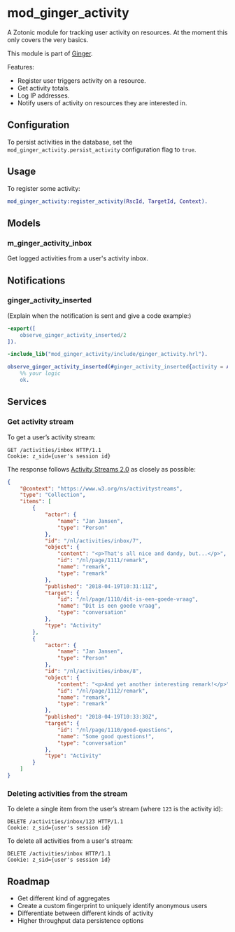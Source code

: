 mod_ginger_activity
===================

A Zotonic module for tracking user activity on resources. At the moment this only covers the very 
basics.

This module is part of [Ginger](http://github.com/driebit/ginger).

Features:

* Register user triggers activity on a resource.
* Get activity totals.
* Log IP addresses.
* Notify users of activity on resources they are interested in.

Configuration
-------------

To persist activities in the database, set the `mod_ginger_activity.persist_activity` configuration
flag to `true`. 

Usage
-----

To register some activity:

```erlang
mod_ginger_activity:register_activity(RscId, TargetId, Context).
```

## Models

### m_ginger_activity_inbox

Get logged activities from a user's activity inbox. 

## Notifications

### ginger_activity_inserted

(Explain when the notification is sent and give a code example:)

```erlang
-export([
    observe_ginger_activity_inserted/2
]).

-include_lib("mod_ginger_activity/include/ginger_activity.hrl").

observe_ginger_activity_inserted(#ginger_activity_inserted{activity = Activity}, Context) ->
    %% your logic
    ok.
```

## Services

### Get activity stream

To get a user’s activity stream:

```http
GET /activities/inbox HTTP/1.1
Cookie: z_sid={user's session id}
```

The response follows [Activity Streams 2.0](https://www.w3.org/TR/activitystreams-core/) as closely
as possible:

```json
{
    "@context": "https://www.w3.org/ns/activitystreams",
    "type": "Collection",
    "items": [
        {
            "actor": {
                "name": "Jan Jansen",
                "type": "Person"
            },
            "id": "/nl/activities/inbox/7",
            "object": {
                "content": "<p>That's all nice and dandy, but...</p>",
                "id": "/nl/page/1111/remark",
                "name": "remark",
                "type": "remark"
            },
            "published": "2018-04-19T10:31:11Z",
            "target": {
                "id": "/nl/page/1110/dit-is-een-goede-vraag",
                "name": "Dit is een goede vraag",
                "type": "conversation"
            },
            "type": "Activity"
        },
        {
            "actor": {
                "name": "Jan Jansen",
                "type": "Person"
            },
            "id": "/nl/activities/inbox/8",
            "object": {
                "content": "<p>And yet another interesting remark!</p>",
                "id": "/nl/page/1112/remark",
                "name": "remark",
                "type": "remark"
            },
            "published": "2018-04-19T10:33:30Z",
            "target": {
                "id": "/nl/page/1110/good-questions",
                "name": "Some good questions!",
                "type": "conversation"
            },
            "type": "Activity"
        }
    ]
}
```

### Deleting activities from the stream

To delete a single item from the user’s stream (where `123` is the activity id):

```http
DELETE /activities/inbox/123 HTTP/1.1
Cookie: z_sid={user's session id}
```

To delete all activities from a user's stream:

```http
DELETE /activities/inbox HTTP/1.1
Cookie: z_sid={user's session id}
```

Roadmap
-------

- Get different kind of aggregates
- Create a custom fingerprint to uniquely identify anonymous users
- Differentiate between different kinds of activity
- Higher throughput data persistence options
